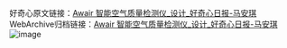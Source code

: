 好奇心原文链接：[Awair 智能空气质量检测仪_设计_好奇心日报-马安琪 ](https://www.qdaily.com/articles/10442.html)
WebArchive归档链接：[Awair 智能空气质量检测仪_设计_好奇心日报-马安琪 ](http://web.archive.org/web/20190623160354/https://www.qdaily.com/articles/10442.html)
![image](http://ww3.sinaimg.cn/large/007d5XDply1g3w21s94tyj30u03eak57)